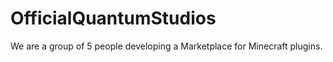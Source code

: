 # OfficialQuantumStudios
We are a group of 5 people developing a Marketplace for Minecraft plugins.
